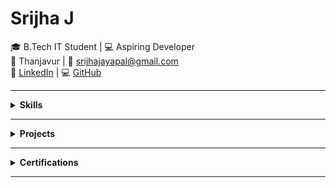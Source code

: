# Srijha J

🎓 B.Tech IT Student | 💻 Aspiring Developer  
📍 Thanjavur | 📧 srijhajayapal@gmail.com  
🔗 [LinkedIn](http://www.linkedin.com/in/srijha-jayapal-312aa0257) | 💻 [GitHub](https://github.com/Srijha04)

---

<details>
  <summary><strong>Skills</strong></summary>

- **Languages**: C, Python, Java, HTML  
- **Tools**: GitHub  
- **Soft Skills**: Time Management, Adaptability

</details>

---

<details>
  <summary><strong>Projects</strong></summary>

- **Bus Pass Management System**  
  Web app using PHP & JavaScript for online pass application, booking, and admin approval.

</details>

---

<details>
  <summary><strong>Certifications</strong></summary>

- Microsoft Azure Fundamentals  
- Java (Udemy)  
- Cloud Computing (NPTEL)  
- Generative AI (Microsoft)

</details>

---
